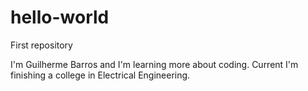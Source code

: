# hello-world
First repository

I'm Guilherme Barros and I'm learning more about coding. Current I'm finishing a college in Electrical Engineering.
